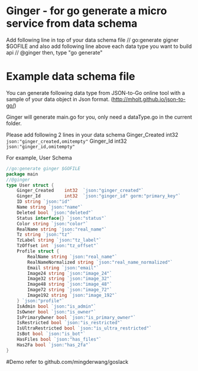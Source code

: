 # Ginger - for go generate a micro service from data schema
Add following line in top of your data schema file 
// go:generate gigner $GOFILE
and also add following line above each data type you want to build api
// @ginger
then, type "go generate"

# Example data schema file
You can generate following data type from JSON-to-Go online tool with a sample of your data object in Json format.  (http://mholt.github.io/json-to-go/)

Ginger will generate main.go for you, only need a dataType.go in the current folder. 

Please add following 2 lines in your data schema
    Ginger_Created    int32  `json:"ginger_created,omitempty"`
    Ginger_Id         int32  `json:"ginger_id,omitempty"`

For example, User Schema
```go
//go:generate ginger $GOFILE
package main
//@ginger
type User struct {
    Ginger_Created    int32  `json:"ginger_created"`
    Ginger_Id         int32  `json:"ginger_id" gorm:"primary_key"`
	ID string `json:"id"`
	Name string `json:"name"`
	Deleted bool `json:"deleted"`
	Status interface{} `json:"status"`
	Color string `json:"color"`
	RealName string `json:"real_name"`
	Tz string `json:"tz"`
	TzLabel string `json:"tz_label"`
	TzOffset int `json:"tz_offset"`
	Profile struct {
		RealName string `json:"real_name"`
		RealNameNormalized string `json:"real_name_normalized"`
		Email string `json:"email"`
		Image24 string `json:"image_24"`
		Image32 string `json:"image_32"`
		Image48 string `json:"image_48"`
		Image72 string `json:"image_72"`
		Image192 string `json:"image_192"`
	} `json:"profile"`
	IsAdmin bool `json:"is_admin"`
	IsOwner bool `json:"is_owner"`
	IsPrimaryOwner bool `json:"is_primary_owner"`
	IsRestricted bool `json:"is_restricted"`
	IsUltraRestricted bool `json:"is_ultra_restricted"`
	IsBot bool `json:"is_bot"`
	HasFiles bool `json:"has_files"`
	Has2Fa bool `json:"has_2fa"`
}
```

#Demo
refer to github.com/mingderwang/goslack
